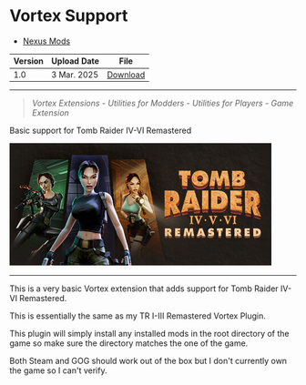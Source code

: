 # Vortex Support

- [Nexus Mods](https://www.nexusmods.com/site/mods/796)

| Version | Upload Date  | File                                                                                                                                                                   |
| ------- | ------------ | ---------------------------------------------------------------------------------------------------------------------------------------------------------------------- |
| 1.0     | 3 Mar. 2025 | [Download](https://github.com/Starlight-Skull/game-mods/raw/refs/heads/main/Tomb%20Raider%20IV-VI%20Remastered/Vortex%20Plugin/Archive/TRIV-VI%20Vortex%20Support.zip) |

---

> *Vortex Extensions - Utilities for Modders - Utilities for Players - Game Extension*

Basic support for Tomb Raider IV-VI Remastered

![img-1](./Source/gameart.jpg)

---

This is a very basic Vortex extension that adds support for Tomb Raider IV-VI Remastered.

This is essentially the same as my TR I-III Remastered Vortex Plugin.

This plugin will simply install any installed mods in the root directory of the game so make sure the directory matches the one of the game.

Both Steam and GOG should work out of the box but I don't currently own the game so I can't verify.

